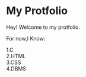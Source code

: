 # My Protfolio

Hey! Welcome to my protfolio.

For now,I Know:

1.C <br>
2.HTML<br>
3.CSS<br>
4.DBMS